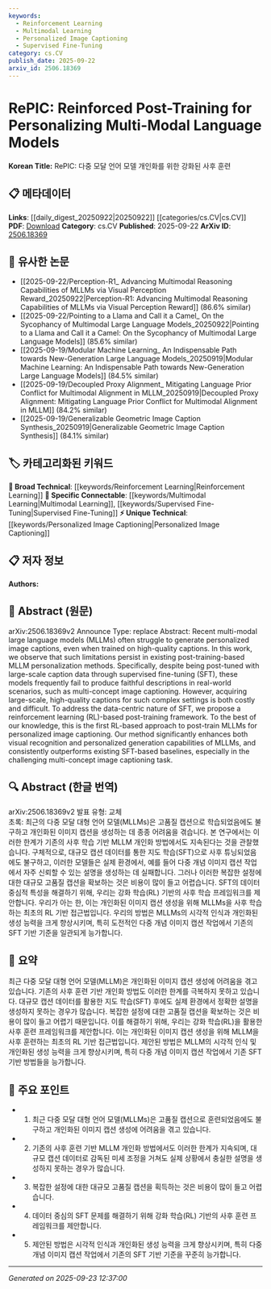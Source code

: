 ```yaml
---
keywords:
  - Reinforcement Learning
  - Multimodal Learning
  - Personalized Image Captioning
  - Supervised Fine-Tuning
category: cs.CV
publish_date: 2025-09-22
arxiv_id: 2506.18369
---
```


<!-- KEYWORD_LINKING_METADATA:
{
  "processed_timestamp": "2025-09-23T12:37:00.223257",
  "vocabulary_version": "1.0",
  "selected_keywords": [
    "Reinforcement Learning",
    "Multimodal Learning",
    "Personalized Image Captioning",
    "Supervised Fine-Tuning"
  ],
  "rejected_keywords": [],
  "similarity_scores": {
    "Reinforcement Learning": 0.8,
    "Multimodal Learning": 0.82,
    "Personalized Image Captioning": 0.78,
    "Supervised Fine-Tuning": 0.75
  },
  "extraction_method": "AI_prompt_based",
  "budget_applied": true,
  "candidates_json": {
    "candidates": [
      {
        "surface": "Reinforcement Learning",
        "canonical": "Reinforcement Learning",
        "aliases": [
          "RL"
        ],
        "category": "broad_technical",
        "rationale": "Reinforcement Learning is central to the proposed post-training framework, enhancing personalization capabilities.",
        "novelty_score": 0.55,
        "connectivity_score": 0.85,
        "specificity_score": 0.7,
        "link_intent_score": 0.8
      },
      {
        "surface": "Multi-Modal Large Language Models",
        "canonical": "Multimodal Learning",
        "aliases": [
          "MLLMs"
        ],
        "category": "specific_connectable",
        "rationale": "Multimodal Learning is a key aspect of the study, focusing on integrating multiple data types for language models.",
        "novelty_score": 0.65,
        "connectivity_score": 0.88,
        "specificity_score": 0.78,
        "link_intent_score": 0.82
      },
      {
        "surface": "Personalized Image Captioning",
        "canonical": "Personalized Image Captioning",
        "aliases": [
          "Custom Image Descriptions"
        ],
        "category": "unique_technical",
        "rationale": "This is the unique application focus of the paper, highlighting the personalization aspect of image captioning.",
        "novelty_score": 0.7,
        "connectivity_score": 0.7,
        "specificity_score": 0.85,
        "link_intent_score": 0.78
      },
      {
        "surface": "Supervised Fine-Tuning",
        "canonical": "Supervised Fine-Tuning",
        "aliases": [
          "SFT"
        ],
        "category": "specific_connectable",
        "rationale": "Supervised Fine-Tuning is a common method referenced as a baseline, important for understanding the paper's context.",
        "novelty_score": 0.5,
        "connectivity_score": 0.8,
        "specificity_score": 0.65,
        "link_intent_score": 0.75
      }
    ],
    "ban_list_suggestions": [
      "method",
      "approach",
      "task"
    ]
  },
  "decisions": [
    {
      "candidate_surface": "Reinforcement Learning",
      "resolved_canonical": "Reinforcement Learning",
      "decision": "linked",
      "scores": {
        "novelty": 0.55,
        "connectivity": 0.85,
        "specificity": 0.7,
        "link_intent": 0.8
      }
    },
    {
      "candidate_surface": "Multi-Modal Large Language Models",
      "resolved_canonical": "Multimodal Learning",
      "decision": "linked",
      "scores": {
        "novelty": 0.65,
        "connectivity": 0.88,
        "specificity": 0.78,
        "link_intent": 0.82
      }
    },
    {
      "candidate_surface": "Personalized Image Captioning",
      "resolved_canonical": "Personalized Image Captioning",
      "decision": "linked",
      "scores": {
        "novelty": 0.7,
        "connectivity": 0.7,
        "specificity": 0.85,
        "link_intent": 0.78
      }
    },
    {
      "candidate_surface": "Supervised Fine-Tuning",
      "resolved_canonical": "Supervised Fine-Tuning",
      "decision": "linked",
      "scores": {
        "novelty": 0.5,
        "connectivity": 0.8,
        "specificity": 0.65,
        "link_intent": 0.75
      }
    }
  ]
}
-->

# RePIC: Reinforced Post-Training for Personalizing Multi-Modal Language Models

**Korean Title:** RePIC: 다중 모달 언어 모델 개인화를 위한 강화된 사후 훈련

## 📋 메타데이터

**Links**: [[daily_digest_20250922|20250922]] [[categories/cs.CV|cs.CV]]
**PDF**: [Download](https://arxiv.org/pdf/2506.18369.pdf)
**Category**: cs.CV
**Published**: 2025-09-22
**ArXiv ID**: [2506.18369](https://arxiv.org/abs/2506.18369)

## 🔗 유사한 논문
- [[2025-09-22/Perception-R1_ Advancing Multimodal Reasoning Capabilities of MLLMs via Visual Perception Reward_20250922|Perception-R1: Advancing Multimodal Reasoning Capabilities of MLLMs via Visual Perception Reward]] (86.6% similar)
- [[2025-09-22/Pointing to a Llama and Call it a Camel_ On the Sycophancy of Multimodal Large Language Models_20250922|Pointing to a Llama and Call it a Camel: On the Sycophancy of Multimodal Large Language Models]] (85.6% similar)
- [[2025-09-19/Modular Machine Learning_ An Indispensable Path towards New-Generation Large Language Models_20250919|Modular Machine Learning: An Indispensable Path towards New-Generation Large Language Models]] (84.5% similar)
- [[2025-09-19/Decoupled Proxy Alignment_ Mitigating Language Prior Conflict for Multimodal Alignment in MLLM_20250919|Decoupled Proxy Alignment: Mitigating Language Prior Conflict for Multimodal Alignment in MLLM]] (84.2% similar)
- [[2025-09-19/Generalizable Geometric Image Caption Synthesis_20250919|Generalizable Geometric Image Caption Synthesis]] (84.1% similar)

## 🏷️ 카테고리화된 키워드
**🧠 Broad Technical**: [[keywords/Reinforcement Learning|Reinforcement Learning]]
**🔗 Specific Connectable**: [[keywords/Multimodal Learning|Multimodal Learning]], [[keywords/Supervised Fine-Tuning|Supervised Fine-Tuning]]
**⚡ Unique Technical**: [[keywords/Personalized Image Captioning|Personalized Image Captioning]]

## 📋 저자 정보

**Authors:** 

## 📄 Abstract (원문)

arXiv:2506.18369v2 Announce Type: replace 
Abstract: Recent multi-modal large language models (MLLMs) often struggle to generate personalized image captions, even when trained on high-quality captions. In this work, we observe that such limitations persist in existing post-training-based MLLM personalization methods. Specifically, despite being post-tuned with large-scale caption data through supervised fine-tuning (SFT), these models frequently fail to produce faithful descriptions in real-world scenarios, such as multi-concept image captioning. However, acquiring large-scale, high-quality captions for such complex settings is both costly and difficult. To address the data-centric nature of SFT, we propose a reinforcement learning (RL)-based post-training framework. To the best of our knowledge, this is the first RL-based approach to post-train MLLMs for personalized image captioning. Our method significantly enhances both visual recognition and personalized generation capabilities of MLLMs, and consistently outperforms existing SFT-based baselines, especially in the challenging multi-concept image captioning task.

## 🔍 Abstract (한글 번역)

arXiv:2506.18369v2 발표 유형: 교체  
초록: 최근의 다중 모달 대형 언어 모델(MLLMs)은 고품질 캡션으로 학습되었음에도 불구하고 개인화된 이미지 캡션을 생성하는 데 종종 어려움을 겪습니다. 본 연구에서는 이러한 한계가 기존의 사후 학습 기반 MLLM 개인화 방법에서도 지속된다는 것을 관찰했습니다. 구체적으로, 대규모 캡션 데이터를 통한 지도 학습(SFT)으로 사후 튜닝되었음에도 불구하고, 이러한 모델들은 실제 환경에서, 예를 들어 다중 개념 이미지 캡션 작업에서 자주 신뢰할 수 있는 설명을 생성하는 데 실패합니다. 그러나 이러한 복잡한 설정에 대한 대규모 고품질 캡션을 확보하는 것은 비용이 많이 들고 어렵습니다. SFT의 데이터 중심적 특성을 해결하기 위해, 우리는 강화 학습(RL) 기반의 사후 학습 프레임워크를 제안합니다. 우리가 아는 한, 이는 개인화된 이미지 캡션 생성을 위해 MLLMs을 사후 학습하는 최초의 RL 기반 접근법입니다. 우리의 방법은 MLLMs의 시각적 인식과 개인화된 생성 능력을 크게 향상시키며, 특히 도전적인 다중 개념 이미지 캡션 작업에서 기존의 SFT 기반 기준을 일관되게 능가합니다.

## 📝 요약

최근 다중 모달 대형 언어 모델(MLLM)은 개인화된 이미지 캡션 생성에 어려움을 겪고 있습니다. 기존의 사후 훈련 기반 개인화 방법도 이러한 한계를 극복하지 못하고 있습니다. 대규모 캡션 데이터를 활용한 지도 학습(SFT) 후에도 실제 환경에서 정확한 설명을 생성하지 못하는 경우가 많습니다. 복잡한 설정에 대한 고품질 캡션을 확보하는 것은 비용이 많이 들고 어렵기 때문입니다. 이를 해결하기 위해, 우리는 강화 학습(RL)을 활용한 사후 훈련 프레임워크를 제안합니다. 이는 개인화된 이미지 캡션 생성을 위해 MLLM을 사후 훈련하는 최초의 RL 기반 접근법입니다. 제안된 방법은 MLLM의 시각적 인식 및 개인화된 생성 능력을 크게 향상시키며, 특히 다중 개념 이미지 캡션 작업에서 기존 SFT 기반 방법들을 능가합니다.

## 🎯 주요 포인트

- 1. 최근 다중 모달 대형 언어 모델(MLLMs)은 고품질 캡션으로 훈련되었음에도 불구하고 개인화된 이미지 캡션 생성에 어려움을 겪고 있습니다.
- 2. 기존의 사후 훈련 기반 MLLM 개인화 방법에서도 이러한 한계가 지속되며, 대규모 캡션 데이터로 감독된 미세 조정을 거쳐도 실제 상황에서 충실한 설명을 생성하지 못하는 경우가 많습니다.
- 3. 복잡한 설정에 대한 대규모 고품질 캡션을 획득하는 것은 비용이 많이 들고 어렵습니다.
- 4. 데이터 중심의 SFT 문제를 해결하기 위해 강화 학습(RL) 기반의 사후 훈련 프레임워크를 제안합니다.
- 5. 제안된 방법은 시각적 인식과 개인화된 생성 능력을 크게 향상시키며, 특히 다중 개념 이미지 캡션 작업에서 기존의 SFT 기반 기준을 꾸준히 능가합니다.


---

*Generated on 2025-09-23 12:37:00*